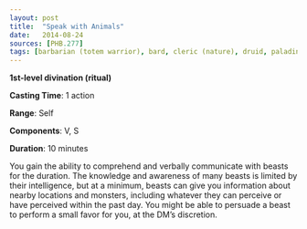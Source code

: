 ```yaml
---
layout: post
title:  "Speak with Animals"
date:   2014-08-24
sources: [PHB.277]
tags: [barbarian (totem warrior), bard, cleric (nature), druid, paladin (ancients), ranger, level1, ritual, divination]
---
```


**1st-level divination (ritual)**

**Casting Time**: 1 action

**Range**: Self

**Components**: V, S

**Duration**: 10 minutes

You gain the ability to comprehend and verbally communicate with beasts for the duration. The knowledge and awareness of many beasts is limited by their intelligence, but at a minimum, beasts can give you information about nearby locations and monsters, including whatever they can perceive or have perceived within the past day. You might be able to persuade a beast to perform a small favor for you, at the DM’s discretion.
